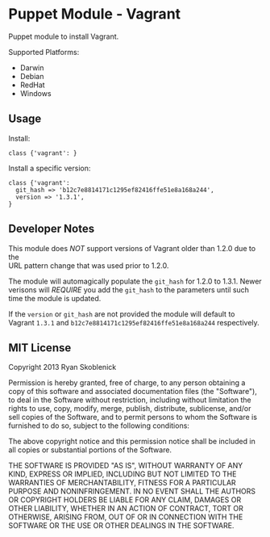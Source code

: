 Puppet Module - Vagrant
=======================

Puppet module to install Vagrant.

Supported Platforms:

- Darwin
- Debian
- RedHat
- Windows

Usage
-----

Install:

```
class {'vagrant': }
```

Install a specific version:

```
class {'vagrant':
  git_hash => 'b12c7e8814171c1295ef82416ffe51e8a168a244',
  version => '1.3.1',
}
```

Developer Notes
---------------
This module does _NOT_ support versions of Vagrant older than 1.2.0 due to the  
URL pattern change that was used prior to 1.2.0.

The module will automagically populate the ```git_hash``` for 1.2.0 to 1.3.1. 
Newer verisons will _REQUIRE_ you add the ```git_hash``` to the parameters until 
such time the module is updated.

If the ```version``` or ```git_hash``` are not provided the module will default 
to Vagrant ```1.3.1``` and ```b12c7e8814171c1295ef82416ffe51e8a168a244``` 
respectively.

MIT License
-----------

Copyright 2013 Ryan Skoblenick

Permission is hereby granted, free of charge, to any person obtaining a copy
of this software and associated documentation files (the "Software"), to deal
in the Software without restriction, including without limitation the rights
to use, copy, modify, merge, publish, distribute, sublicense, and/or sell
copies of the Software, and to permit persons to whom the Software is
furnished to do so, subject to the following conditions:

The above copyright notice and this permission notice shall be included in
all copies or substantial portions of the Software.

THE SOFTWARE IS PROVIDED "AS IS", WITHOUT WARRANTY OF ANY KIND, EXPRESS OR
IMPLIED, INCLUDING BUT NOT LIMITED TO THE WARRANTIES OF MERCHANTABILITY,
FITNESS FOR A PARTICULAR PURPOSE AND NONINFRINGEMENT. IN NO EVENT SHALL THE
AUTHORS OR COPYRIGHT HOLDERS BE LIABLE FOR ANY CLAIM, DAMAGES OR OTHER
LIABILITY, WHETHER IN AN ACTION OF CONTRACT, TORT OR OTHERWISE, ARISING FROM,
OUT OF OR IN CONNECTION WITH THE SOFTWARE OR THE USE OR OTHER DEALINGS IN
THE SOFTWARE.